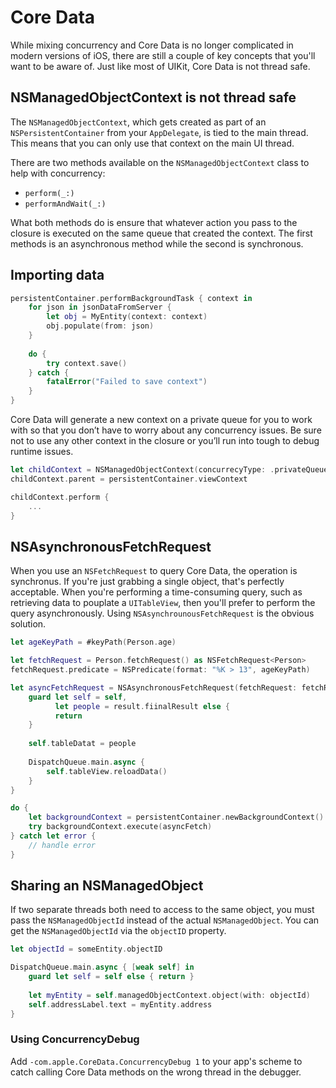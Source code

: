 #  Core Data

While mixing concurrency and Core Data is no longer complicated in modern versions of iOS, there are still a couple of key concepts that you'll want to be aware of. Just like most of UIKit, Core Data is not thread safe.

## NSManagedObjectContext is not thread safe
The `NSManagedObjectContext`, which gets created as part of an `NSPersistentContainer` from your `AppDelegate`, is tied to the main thread. This means that you can only use that context on the main UI thread.

There are two methods available on the `NSManagedObjectContext` class to help with concurrency:
- `perform(_:)`
- `performAndWait(_:)`

What both methods do is ensure that whatever action you pass to the closure is executed on the same queue that created the context.
The first methods is an asynchronous method while the second is synchronous.

## Importing data
```swift
persistentContainer.performBackgroundTask { context in
    for json in jsonDataFromServer {
        let obj = MyEntity(context: context)
        obj.populate(from: json)
    }
    
    do {
        try context.save()
    } catch {
        fatalError("Failed to save context")
    }
}
```
Core Data will generate a new context on a private queue for you to work with so that you don’t have to worry about any concurrency issues. Be sure not to use any other context in the closure or you’ll run into tough to debug runtime issues.

```swift
let childContext = NSManagedObjectContext(concurrecyType: .privateQueueConcurrencyType)
childContext.parent = persistentContainer.viewContext

childContext.perform {
    ...
}
```

## NSAsynchronousFetchRequest
When you use an `NSFetchRequest` to query Core Data, the operation is synchronus. If you're just grabbing a single object, that's perfectly acceptable. When you're performing a time-consuming query, such as retrieving data to pouplate a `UITableView`, then you'll prefer to perform the query asynchronously. Using `NSAsynchrounousFetchRequest` is the obvious solution.

```swift
let ageKeyPath = #keyPath(Person.age)

let fetchRequest = Person.fetchRequest() as NSFetchRequest<Person>
fetchRequest.predicate = NSPredicate(format: "%K > 13", ageKeyPath)

let asyncFetchRequest = NSAsynchronousFetchRequest(fetchRequest: fetchRequest) { [weak self] result in
    guard let self = self,
          let people = result.fiinalResult else {
          return
    }
    
    self.tableDatat = people
    
    DispatchQueue.main.async {
        self.tableView.reloadData()
    }
}

do {
    let backgroundContext = persistentContainer.newBackgroundContext()
    try backgroundContext.execute(asyncFetch)
} catch let error {
    // handle error
}
```

## Sharing an NSManagedObject
If two separate threads both need to access to the same object, you must pass the `NSManagedObjectId` instead of the actual `NSManagedObject`. You can get the `NSManagedObjectId` via the `objectID` property.

```swift
let objectId = someEntity.objectID

DispatchQueue.main.async { [weak self] in
    guard let self = self else { return }
    
    let myEntity = self.managedObjectContext.object(with: objectId)
    self.addressLabel.text = myEntity.address
}
```
### Using ConcurrencyDebug
Add `-com.apple.CoreData.ConcurrencyDebug 1` to your app's scheme to catch calling Core Data methods on the wrong thread in the debugger.
